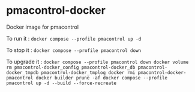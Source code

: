 # pmacontrol-docker
Docker image for pmacontrol

To run it :
`docker compose --profile pmacontrol up -d`

To stop it :
`docker compose --profile pmacontrol down`

To upgrade it :
`docker compose --profile pmacontrol down
docker volume rm pmacontrol-docker_config pmacontrol-docker_db pmacontrol-docker_tmpdb pmacontrol-docker_tmplog
docker rmi pmacontrol-docker-pmacontrol
docker builder prune -af
docker compose --profile pmacontrol up -d --build --force-recreate`
